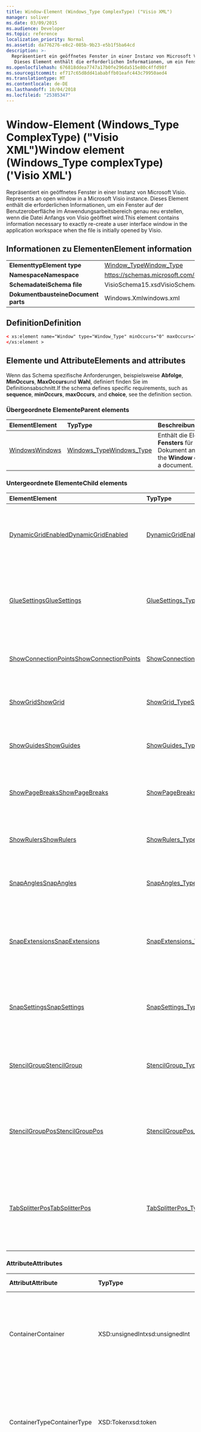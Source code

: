 ```yaml
---
title: Window-Element (Windows_Type ComplexType) ("Visio XML")
manager: soliver
ms.date: 03/09/2015
ms.audience: Developer
ms.topic: reference
localization_priority: Normal
ms.assetid: da776276-e8c2-085b-9b23-e5b1f5ba64cd
description: >-
  Repräsentiert ein geöffnetes Fenster in einer Instanz von Microsoft Visio.
   Dieses Element enthält die erforderlichen Informationen, um ein Fenster auf der Benutzeroberfläche im Anwendungsarbeitsbereich genau neu erstellen, wenn die Datei Anfangs von Visio geöffnet wird.
ms.openlocfilehash: 676818ddea7747a17b0fe296da515e80c4ffd98f
ms.sourcegitcommit: ef717c65d8dd41ababffb01eafc443c79950aed4
ms.translationtype: MT
ms.contentlocale: de-DE
ms.lasthandoff: 10/04/2018
ms.locfileid: "25385347"
---
```

# <a name="window-element-windowstype-complextype-visio-xml"></a><span data-ttu-id="75361-104">Window-Element (Windows_Type ComplexType) ("Visio XML")</span><span class="sxs-lookup"><span data-stu-id="75361-104">Window element (Windows_Type complexType) ('Visio XML')</span></span>

<span data-ttu-id="75361-105">Repräsentiert ein geöffnetes Fenster in einer Instanz von Microsoft Visio.
</span><span class="sxs-lookup"><span data-stu-id="75361-105">Represents an open window in a Microsoft Visio instance.</span></span> <span data-ttu-id="75361-106">Dieses Element enthält die erforderlichen Informationen, um ein Fenster auf der Benutzeroberfläche im Anwendungsarbeitsbereich genau neu erstellen, wenn die Datei Anfangs von Visio geöffnet wird.</span><span class="sxs-lookup"><span data-stu-id="75361-106">This element contains information necessary to exactly re-create a user interface window in the application workspace when the file is initially opened by Visio.</span></span>
  
## <a name="element-information"></a><span data-ttu-id="75361-107">Informationen zu Elementen</span><span class="sxs-lookup"><span data-stu-id="75361-107">Element information</span></span>

|||
|:-----|:-----|
|<span data-ttu-id="75361-108">**Elementtyp**</span><span class="sxs-lookup"><span data-stu-id="75361-108">**Element type**</span></span> <br/> |[<span data-ttu-id="75361-109">Window_Type</span><span class="sxs-lookup"><span data-stu-id="75361-109">Window_Type</span></span>](window_type-complextypevisio-xml.md) <br/> |
|<span data-ttu-id="75361-110">**Namespace**</span><span class="sxs-lookup"><span data-stu-id="75361-110">**Namespace**</span></span> <br/> |https://schemas.microsoft.com/office/visio/2012/main  <br/> |
|<span data-ttu-id="75361-111">**Schemadatei**</span><span class="sxs-lookup"><span data-stu-id="75361-111">**Schema file**</span></span> <br/> |<span data-ttu-id="75361-112">VisioSchema15.xsd</span><span class="sxs-lookup"><span data-stu-id="75361-112">VisioSchema15.xsd</span></span>  <br/> |
|<span data-ttu-id="75361-113">**Dokumentbausteine**</span><span class="sxs-lookup"><span data-stu-id="75361-113">**Document parts**</span></span> <br/> |<span data-ttu-id="75361-114">Windows.Xml</span><span class="sxs-lookup"><span data-stu-id="75361-114">windows.xml</span></span>  <br/> |
   
## <a name="definition"></a><span data-ttu-id="75361-115">Definition</span><span class="sxs-lookup"><span data-stu-id="75361-115">Definition</span></span>

```XML
< xs:element name="Window" type="Window_Type" minOccurs="0" maxOccurs="unbounded" >
</xs:element >
```

## <a name="elements-and-attributes"></a><span data-ttu-id="75361-116">Elemente und Attribute</span><span class="sxs-lookup"><span data-stu-id="75361-116">Elements and attributes</span></span>

<span data-ttu-id="75361-117">Wenn das Schema spezifische Anforderungen, beispielsweise **Abfolge**, **MinOccurs**, **MaxOccurs**und **Wahl**, definiert finden Sie im Definitionsabschnitt.</span><span class="sxs-lookup"><span data-stu-id="75361-117">If the schema defines specific requirements, such as **sequence**, **minOccurs**, **maxOccurs**, and **choice**, see the definition section.</span></span> 
  
### <a name="parent-elements"></a><span data-ttu-id="75361-118">Übergeordnete Elemente</span><span class="sxs-lookup"><span data-stu-id="75361-118">Parent elements</span></span>

|<span data-ttu-id="75361-119">**Element**</span><span class="sxs-lookup"><span data-stu-id="75361-119">**Element**</span></span>|<span data-ttu-id="75361-120">**Typ**</span><span class="sxs-lookup"><span data-stu-id="75361-120">**Type**</span></span>|<span data-ttu-id="75361-121">**Beschreibung**</span><span class="sxs-lookup"><span data-stu-id="75361-121">**Description**</span></span>|
|:-----|:-----|:-----|
|[<span data-ttu-id="75361-122">Windows</span><span class="sxs-lookup"><span data-stu-id="75361-122">Windows</span></span>](windows-elementvisio-xml.md) <br/> |[<span data-ttu-id="75361-123">Windows_Type</span><span class="sxs-lookup"><span data-stu-id="75361-123">Windows_Type</span></span>](windows_type-complextypevisio-xml.md) <br/> |<span data-ttu-id="75361-124">Enthält die Elemente des **Fensters** für ein Dokument an.</span><span class="sxs-lookup"><span data-stu-id="75361-124">Contains the **Window** elements for a document.</span></span>  <br/> |
   
### <a name="child-elements"></a><span data-ttu-id="75361-125">Untergeordnete Elemente</span><span class="sxs-lookup"><span data-stu-id="75361-125">Child elements</span></span>

|<span data-ttu-id="75361-126">**Element**</span><span class="sxs-lookup"><span data-stu-id="75361-126">**Element**</span></span>|<span data-ttu-id="75361-127">**Typ**</span><span class="sxs-lookup"><span data-stu-id="75361-127">**Type**</span></span>|<span data-ttu-id="75361-128">**Beschreibung**</span><span class="sxs-lookup"><span data-stu-id="75361-128">**Description**</span></span>|
|:-----|:-----|:-----|
|[<span data-ttu-id="75361-129">DynamicGridEnabled</span><span class="sxs-lookup"><span data-stu-id="75361-129">DynamicGridEnabled</span></span>](dynamicgridenabled-element-window_type-complextypevisio-xml.md) <br/> |[<span data-ttu-id="75361-130">DynamicGridEnabled_Type</span><span class="sxs-lookup"><span data-stu-id="75361-130">DynamicGridEnabled_Type</span></span>](dynamicgridenabled_type-complextypevisio-xml.md) <br/> |<span data-ttu-id="75361-131">Gibt an, ob das dynamische Gitter-Feature für ein Dokument oder Fenster aktiviert ist.</span><span class="sxs-lookup"><span data-stu-id="75361-131">Specifies whether the dynamic grid feature is enabled for a document or window.</span></span>  <br/> |
|[<span data-ttu-id="75361-132">GlueSettings</span><span class="sxs-lookup"><span data-stu-id="75361-132">GlueSettings</span></span>](gluesettings-element-window_type-complextypevisio-xml.md) <br/> |[<span data-ttu-id="75361-133">GlueSettings_Type</span><span class="sxs-lookup"><span data-stu-id="75361-133">GlueSettings_Type</span></span>](gluesettings_type-complextypevisio-xml.md) <br/> |<span data-ttu-id="75361-134">Gibt die Objekte, denen Shapes verbunden werden, wenn die Klebefunktion im Dokument aktiviert ist.</span><span class="sxs-lookup"><span data-stu-id="75361-134">Specifies the objects that shapes glue to when glue is enabled in the document.</span></span>  <br/> |
|[<span data-ttu-id="75361-135">ShowConnectionPoints</span><span class="sxs-lookup"><span data-stu-id="75361-135">ShowConnectionPoints</span></span>](showconnectionpoints-element-window_type-complextypevisio-xml.md) <br/> |[<span data-ttu-id="75361-136">ShowConnectionPoints_Type</span><span class="sxs-lookup"><span data-stu-id="75361-136">ShowConnectionPoints_Type</span></span>](showconnectionpoints_type-complextypevisio-xml.md) <br/> |<span data-ttu-id="75361-137">Gibt an, ob Verbindungspunkte in einem Fenster angezeigt werden.</span><span class="sxs-lookup"><span data-stu-id="75361-137">Specifies whether connection points are shown in a window.</span></span>  <br/> |
|[<span data-ttu-id="75361-138">ShowGrid</span><span class="sxs-lookup"><span data-stu-id="75361-138">ShowGrid</span></span>](showgrid-element-window_type-complextypevisio-xml.md) <br/> |[<span data-ttu-id="75361-139">ShowGrid_Type</span><span class="sxs-lookup"><span data-stu-id="75361-139">ShowGrid_Type</span></span>](showgrid_type-complextypevisio-xml.md) <br/> |<span data-ttu-id="75361-140">Gibt an, ob ein Raster im Zeichnungsfenster angezeigt wird.</span><span class="sxs-lookup"><span data-stu-id="75361-140">Specifies whether a grid is shown in the drawing window.</span></span>  <br/> |
|[<span data-ttu-id="75361-141">ShowGuides</span><span class="sxs-lookup"><span data-stu-id="75361-141">ShowGuides</span></span>](showguides-element-window_type-complextypevisio-xml.md) <br/> |[<span data-ttu-id="75361-142">ShowGuides_Type</span><span class="sxs-lookup"><span data-stu-id="75361-142">ShowGuides_Type</span></span>](showguides_type-complextypevisio-xml.md) <br/> |<span data-ttu-id="75361-143">Gibt an, ob Führungslinien im Zeichnungsfenster angezeigt werden.</span><span class="sxs-lookup"><span data-stu-id="75361-143">Specifies whether guides are shown in the drawing window.</span></span>  <br/> |
|[<span data-ttu-id="75361-144">ShowPageBreaks</span><span class="sxs-lookup"><span data-stu-id="75361-144">ShowPageBreaks</span></span>](showpagebreaks-element-window_type-complextypevisio-xml.md) <br/> |[<span data-ttu-id="75361-145">ShowPageBreaks_Type</span><span class="sxs-lookup"><span data-stu-id="75361-145">ShowPageBreaks_Type</span></span>](showpagebreaks_type-complextypevisio-xml.md) <br/> |<span data-ttu-id="75361-146">Gibt an, ob Seitenumbrüche in einem Fenster angezeigt werden.</span><span class="sxs-lookup"><span data-stu-id="75361-146">Specifies whether page breaks are shown in a window.</span></span>  <br/> |
|[<span data-ttu-id="75361-147">ShowRulers</span><span class="sxs-lookup"><span data-stu-id="75361-147">ShowRulers</span></span>](showrulers-element-window_type-complextypevisio-xml.md) <br/> |[<span data-ttu-id="75361-148">ShowRulers_Type</span><span class="sxs-lookup"><span data-stu-id="75361-148">ShowRulers_Type</span></span>](showrulers_type-complextypevisio-xml.md) <br/> |<span data-ttu-id="75361-149">Gibt an, ob Lineale im Zeichnungsfenster angezeigt werden.</span><span class="sxs-lookup"><span data-stu-id="75361-149">Specifies whether rulers are shown in the drawing window.</span></span>  <br/> |
|[<span data-ttu-id="75361-150">SnapAngles</span><span class="sxs-lookup"><span data-stu-id="75361-150">SnapAngles</span></span>](snapangles-element-window_type-complextypevisio-xml.md) <br/> |[<span data-ttu-id="75361-151">SnapAngles_Type</span><span class="sxs-lookup"><span data-stu-id="75361-151">SnapAngles_Type</span></span>](snapangles_type-complextypevisio-xml.md) <br/> |<span data-ttu-id="75361-152">Enthält eine Auflistung von **SnapAngle** -Elementen.</span><span class="sxs-lookup"><span data-stu-id="75361-152">Contains a collection of **SnapAngle** elements.</span></span>  <br/> |
|[<span data-ttu-id="75361-153">SnapExtensions</span><span class="sxs-lookup"><span data-stu-id="75361-153">SnapExtensions</span></span>](snapextensions-element-window_type-complextypevisio-xml.md) <br/> |[<span data-ttu-id="75361-154">SnapExtensions_Type</span><span class="sxs-lookup"><span data-stu-id="75361-154">SnapExtensions_Type</span></span>](snapextensions_type-complextypevisio-xml.md) <br/> |<span data-ttu-id="75361-155">Gibt an, ob eine Einstellung für bestimmte Snap-In-Erweiterung aktiviert oder für das aktive Fenster deaktiviert ist.</span><span class="sxs-lookup"><span data-stu-id="75361-155">Specifies whether a specific snap extension setting is enabled or disabled for the active window.</span></span>  <br/> |
|[<span data-ttu-id="75361-156">SnapSettings</span><span class="sxs-lookup"><span data-stu-id="75361-156">SnapSettings</span></span>](snapsettings-element-window_type-complextypevisio-xml.md) <br/> |[<span data-ttu-id="75361-157">SnapSettings_Type</span><span class="sxs-lookup"><span data-stu-id="75361-157">SnapSettings_Type</span></span>](snapsettings_type-complextypevisio-xml.md) <br/> |<span data-ttu-id="75361-158">Gibt die Objekte, die Shapes einrasten, um beim Ausrichten aktiv in das Fenster ist.</span><span class="sxs-lookup"><span data-stu-id="75361-158">Specifies the objects that shapes snap to when snap is active in the window.</span></span>  <br/> |
|[<span data-ttu-id="75361-159">StencilGroup</span><span class="sxs-lookup"><span data-stu-id="75361-159">StencilGroup</span></span>](stencilgroup-element-window_type-complextypevisio-xml.md) <br/> |[<span data-ttu-id="75361-160">StencilGroup_Type</span><span class="sxs-lookup"><span data-stu-id="75361-160">StencilGroup_Type</span></span>](stencilgroup_type-complextypevisio-xml.md) <br/> |<span data-ttu-id="75361-161">Gibt die Gruppe der zusammengeführten Schablonenfenster, das Fenster Mitglied ist.</span><span class="sxs-lookup"><span data-stu-id="75361-161">Specifies the group of merged stencil windows of which the window is a member.</span></span>  <br/> |
|[<span data-ttu-id="75361-162">StencilGroupPos</span><span class="sxs-lookup"><span data-stu-id="75361-162">StencilGroupPos</span></span>](stencilgrouppos-element-window_type-complextypevisio-xml.md) <br/> |[<span data-ttu-id="75361-163">StencilGroupPos_Type</span><span class="sxs-lookup"><span data-stu-id="75361-163">StencilGroupPos_Type</span></span>](stencilgrouppos_type-complextypevisio-xml.md) <br/> |<span data-ttu-id="75361-164">Enthält eine ganze Zahl, die die relative Position einer Schablone innerhalb einer Gruppe in einem Fenster angibt.</span><span class="sxs-lookup"><span data-stu-id="75361-164">Contains an integer that specifies the relative position of a stencil within a group in a window.</span></span>  <br/> |
|[<span data-ttu-id="75361-165">TabSplitterPos</span><span class="sxs-lookup"><span data-stu-id="75361-165">TabSplitterPos</span></span>](tabsplitterpos-element-window_type-complextypevisio-xml.md) <br/> |[<span data-ttu-id="75361-166">TabSplitterPos_Type</span><span class="sxs-lookup"><span data-stu-id="75361-166">TabSplitterPos_Type</span></span>](tabsplitterpos_type-complextypevisio-xml.md) <br/> |<span data-ttu-id="75361-167">Gibt die Breite des Registersteuerelements Seite eines Zeichnungsfenster (als Prozentsatz der Breite des Zeichnungsfensters) an.</span><span class="sxs-lookup"><span data-stu-id="75361-167">Specifies the width of the page tab control of a drawing window (as a fraction of the total width of the drawing window).</span></span>  <br/> |
   
### <a name="attributes"></a><span data-ttu-id="75361-168">Attribute</span><span class="sxs-lookup"><span data-stu-id="75361-168">Attributes</span></span>

|<span data-ttu-id="75361-169">**Attribut**</span><span class="sxs-lookup"><span data-stu-id="75361-169">**Attribute**</span></span>|<span data-ttu-id="75361-170">**Typ**</span><span class="sxs-lookup"><span data-stu-id="75361-170">**Type**</span></span>|<span data-ttu-id="75361-171">**Erforderlich**</span><span class="sxs-lookup"><span data-stu-id="75361-171">**Required**</span></span>|<span data-ttu-id="75361-172">**Beschreibung**</span><span class="sxs-lookup"><span data-stu-id="75361-172">**Description**</span></span>|<span data-ttu-id="75361-173">**Mögliche Werte**</span><span class="sxs-lookup"><span data-stu-id="75361-173">**Possible values**</span></span>|
|:-----|:-----|:-----|:-----|:-----|
|<span data-ttu-id="75361-174">Container</span><span class="sxs-lookup"><span data-stu-id="75361-174">Container</span></span>  <br/> |<span data-ttu-id="75361-175">XSD:unsignedInt</span><span class="sxs-lookup"><span data-stu-id="75361-175">xsd:unsignedInt</span></span>  <br/> |<span data-ttu-id="75361-176">Optional</span><span class="sxs-lookup"><span data-stu-id="75361-176">optional</span></span>  <br/> |<span data-ttu-id="75361-177">ID des Containers: Seite, Blatt oder Master-Shape.</span><span class="sxs-lookup"><span data-stu-id="75361-177">ID of container: Page, Sheet, or Master.</span></span> <span data-ttu-id="75361-178">Nur relevant und erforderlich, wenn **ContainerType** angegeben wird.</span><span class="sxs-lookup"><span data-stu-id="75361-178">Only relevant and necessary if **ContainerType** is specified.</span></span>  <br/> |<span data-ttu-id="75361-179">Werte des Typs Xsd:unsignedInt.</span><span class="sxs-lookup"><span data-stu-id="75361-179">Values of the xsd:unsignedInt type.</span></span>  <br/> |
|<span data-ttu-id="75361-180">ContainerType</span><span class="sxs-lookup"><span data-stu-id="75361-180">ContainerType</span></span>  <br/> |<span data-ttu-id="75361-181">XSD:Token</span><span class="sxs-lookup"><span data-stu-id="75361-181">xsd:token</span></span>  <br/> |<span data-ttu-id="75361-182">Optional</span><span class="sxs-lookup"><span data-stu-id="75361-182">optional</span></span>  <br/> |<span data-ttu-id="75361-183">Kann eine der folgenden Werte sein: Dokument, Page- oder Master.</span><span class="sxs-lookup"><span data-stu-id="75361-183">May be one of the following values: Document, Page, or Master.</span></span> <span data-ttu-id="75361-184">Nur relevant, wenn **Fenstertyp** als Zeichnung oder Blatt angegeben ist.</span><span class="sxs-lookup"><span data-stu-id="75361-184">Only relevant when **WindowType** is specified as Drawing or Sheet.</span></span>  <br/> |<span data-ttu-id="75361-185">Werte des Typs Xsd:token.</span><span class="sxs-lookup"><span data-stu-id="75361-185">Values of the xsd:token type.</span></span>  <br/> |
|<span data-ttu-id="75361-186">Document</span><span class="sxs-lookup"><span data-stu-id="75361-186">Document</span></span>  <br/> |<span data-ttu-id="75361-187">XSD: String</span><span class="sxs-lookup"><span data-stu-id="75361-187">xsd:string</span></span>  <br/> |<span data-ttu-id="75361-188">Optional</span><span class="sxs-lookup"><span data-stu-id="75361-188">optional</span></span>  <br/> |<span data-ttu-id="75361-189">Dateipfad der in diesem Fenster angezeigte Dokument.</span><span class="sxs-lookup"><span data-stu-id="75361-189">File path of the document displayed in this window.</span></span>  <br/> |<span data-ttu-id="75361-190">Werte des Typs xsd: String.</span><span class="sxs-lookup"><span data-stu-id="75361-190">Values of the xsd:string type.</span></span>  <br/> |
|<span data-ttu-id="75361-191">ID</span><span class="sxs-lookup"><span data-stu-id="75361-191">ID</span></span>  <br/> |<span data-ttu-id="75361-192">XSD:unsignedInt</span><span class="sxs-lookup"><span data-stu-id="75361-192">xsd:unsignedInt</span></span>  <br/> |<span data-ttu-id="75361-193">erforderlich</span><span class="sxs-lookup"><span data-stu-id="75361-193">required</span></span>  <br/> |<span data-ttu-id="75361-194">Die eindeutige ID des Elements in seinem übergeordneten Element.</span><span class="sxs-lookup"><span data-stu-id="75361-194">The unique ID of the element within its parent element.</span></span>  <br/> |<span data-ttu-id="75361-195">Werte des Typs Xsd:unsignedInt.</span><span class="sxs-lookup"><span data-stu-id="75361-195">Values of the xsd:unsignedInt type.</span></span>  <br/> |
|<span data-ttu-id="75361-196">Master</span><span class="sxs-lookup"><span data-stu-id="75361-196">Master</span></span>  <br/> |<span data-ttu-id="75361-197">XSD:unsignedInt</span><span class="sxs-lookup"><span data-stu-id="75361-197">xsd:unsignedInt</span></span>  <br/> |<span data-ttu-id="75361-198">Optional</span><span class="sxs-lookup"><span data-stu-id="75361-198">optional</span></span>  <br/> |<span data-ttu-id="75361-199">Master-Shape-ID, wenn in diesem Fenster ein Master-Shape angezeigt wird.</span><span class="sxs-lookup"><span data-stu-id="75361-199">Master ID if this window is displaying a master.</span></span>  <br/> |<span data-ttu-id="75361-200">Werte des Typs Xsd:unsignedInt.</span><span class="sxs-lookup"><span data-stu-id="75361-200">Values of the xsd:unsignedInt type.</span></span>  <br/> |
|<span data-ttu-id="75361-201">Page</span><span class="sxs-lookup"><span data-stu-id="75361-201">Page</span></span>  <br/> |<span data-ttu-id="75361-202">XSD:unsignedInt</span><span class="sxs-lookup"><span data-stu-id="75361-202">xsd:unsignedInt</span></span>  <br/> |<span data-ttu-id="75361-203">Optional</span><span class="sxs-lookup"><span data-stu-id="75361-203">optional</span></span>  <br/> |<span data-ttu-id="75361-204">Seiten-ID, wenn dieses Fenster auf eine Seite angezeigt werden.</span><span class="sxs-lookup"><span data-stu-id="75361-204">Page ID if this window is displaying a page.</span></span> <span data-ttu-id="75361-205">Relevante, nur wenn **Fenstertyp** als Zeichen- und **ContainerType** angegeben wird als Seite angegeben wird.</span><span class="sxs-lookup"><span data-stu-id="75361-205">Relevant only when **WindowType** is specified as Drawing and **ContainerType** is specified as Page.</span></span>  <br/> |<span data-ttu-id="75361-206">Werte des Typs Xsd:unsignedInt.</span><span class="sxs-lookup"><span data-stu-id="75361-206">Values of the xsd:unsignedInt type.</span></span>  <br/> |
|<span data-ttu-id="75361-207">ParentWindow</span><span class="sxs-lookup"><span data-stu-id="75361-207">ParentWindow</span></span>  <br/> |<span data-ttu-id="75361-208">XSD:unsignedInt</span><span class="sxs-lookup"><span data-stu-id="75361-208">xsd:unsignedInt</span></span>  <br/> |<span data-ttu-id="75361-209">Optional</span><span class="sxs-lookup"><span data-stu-id="75361-209">optional</span></span>  <br/> |<span data-ttu-id="75361-210">ID des Fensters, in dem diese Schablonenfenster enthalten ist.</span><span class="sxs-lookup"><span data-stu-id="75361-210">ID of window in which this stencil window is contained.</span></span> <span data-ttu-id="75361-211">Nur relevant, wenn **Fenstertyp** als Schablone angegeben ist.</span><span class="sxs-lookup"><span data-stu-id="75361-211">Relevant only when **WindowType** is specified as Stencil.</span></span>  <br/> |<span data-ttu-id="75361-212">Werte des Typs Xsd:unsignedInt.</span><span class="sxs-lookup"><span data-stu-id="75361-212">Values of the xsd:unsignedInt type.</span></span>  <br/> |
|<span data-ttu-id="75361-213">ReadOnly</span><span class="sxs-lookup"><span data-stu-id="75361-213">ReadOnly</span></span>  <br/> |<span data-ttu-id="75361-214">XSD: Boolean</span><span class="sxs-lookup"><span data-stu-id="75361-214">xsd:boolean</span></span>  <br/> |<span data-ttu-id="75361-215">Optional</span><span class="sxs-lookup"><span data-stu-id="75361-215">optional</span></span>  <br/> |<span data-ttu-id="75361-216">Schreibschutzflag Wenn die Schablone keiner Dokumentschablone ist.</span><span class="sxs-lookup"><span data-stu-id="75361-216">Read-only flag if this stencil is not a document stencil.</span></span>  <br/> |<span data-ttu-id="75361-217">Werte des Typs xsd: Boolean.</span><span class="sxs-lookup"><span data-stu-id="75361-217">Values of the xsd:boolean type.</span></span>  <br/> |
|<span data-ttu-id="75361-218">Blatt</span><span class="sxs-lookup"><span data-stu-id="75361-218">Sheet</span></span>  <br/> |<span data-ttu-id="75361-219">XSD:unsignedInt</span><span class="sxs-lookup"><span data-stu-id="75361-219">xsd:unsignedInt</span></span>  <br/> |<span data-ttu-id="75361-220">Optional</span><span class="sxs-lookup"><span data-stu-id="75361-220">optional</span></span>  <br/> |<span data-ttu-id="75361-221">ID des Blatts im Container.</span><span class="sxs-lookup"><span data-stu-id="75361-221">ID of sheet in container.</span></span> <span data-ttu-id="75361-222">Nur relevant, wenn Container als Blatt angegeben ist.</span><span class="sxs-lookup"><span data-stu-id="75361-222">Relevant only when Container is specified as Sheet.</span></span>  <br/> |<span data-ttu-id="75361-223">Werte des Typs Xsd:unsignedInt.</span><span class="sxs-lookup"><span data-stu-id="75361-223">Values of the xsd:unsignedInt type.</span></span>  <br/> |
|<span data-ttu-id="75361-224">ViewCenterX</span><span class="sxs-lookup"><span data-stu-id="75361-224">ViewCenterX</span></span>  <br/> |<span data-ttu-id="75361-225">XSD: Double</span><span class="sxs-lookup"><span data-stu-id="75361-225">xsd:double</span></span>  <br/> |<span data-ttu-id="75361-226">Optional</span><span class="sxs-lookup"><span data-stu-id="75361-226">optional</span></span>  <br/> |<span data-ttu-id="75361-227">**ViewCenterX** und **ViewCenterY** geben einen Mittelpunkt auf einer Seite, die eine neue Ansicht (Fenster) geht davon aus, wenn es zunächst geöffnet wird.</span><span class="sxs-lookup"><span data-stu-id="75361-227">**ViewCenterX** and **ViewCenterY** specify a center point on a page that a new view (window) assumes when it is opened initially.</span></span>  <br/> |<span data-ttu-id="75361-228">Werte des Typs xsd: Double.</span><span class="sxs-lookup"><span data-stu-id="75361-228">Values of the xsd:double type.</span></span>  <br/> |
|<span data-ttu-id="75361-229">ViewCenterY</span><span class="sxs-lookup"><span data-stu-id="75361-229">ViewCenterY</span></span>  <br/> |<span data-ttu-id="75361-230">XSD: Double</span><span class="sxs-lookup"><span data-stu-id="75361-230">xsd:double</span></span>  <br/> |<span data-ttu-id="75361-231">Optional</span><span class="sxs-lookup"><span data-stu-id="75361-231">optional</span></span>  <br/> |<span data-ttu-id="75361-232">**ViewCenterX** und **ViewCenterY** geben einen Mittelpunkt auf einer Seite, die eine neue Ansicht (Fenster) geht davon aus, wenn es zunächst geöffnet wird.</span><span class="sxs-lookup"><span data-stu-id="75361-232">**ViewCenterX** and **ViewCenterY** specify a center point on a page that a new view (window) assumes when it is opened initially.</span></span>  <br/> |<span data-ttu-id="75361-233">Werte des Typs xsd: Double.</span><span class="sxs-lookup"><span data-stu-id="75361-233">Values of the xsd:double type.</span></span>  <br/> |
|<span data-ttu-id="75361-234">ViewScale</span><span class="sxs-lookup"><span data-stu-id="75361-234">ViewScale</span></span>  <br/> |<span data-ttu-id="75361-235">XSD: Double</span><span class="sxs-lookup"><span data-stu-id="75361-235">xsd:double</span></span>  <br/> |<span data-ttu-id="75361-236">Optional</span><span class="sxs-lookup"><span data-stu-id="75361-236">optional</span></span>  <br/> |<span data-ttu-id="75361-237">Der Standardwert Vergrößerungsfaktor verwendet, wenn eine neue Ansicht (Fenster) auf der Seite geöffnet wird.</span><span class="sxs-lookup"><span data-stu-id="75361-237">The default magnification factor to use when a new view (window) of the page is opened.</span></span> <span data-ttu-id="75361-238">Beispiel: 1 = 100 %; 1,5 = 150 % und So weiter.</span><span class="sxs-lookup"><span data-stu-id="75361-238">For example, 1 = 100%; 1.5 = 150%, and so on.</span></span>  <br/> |<span data-ttu-id="75361-239">Werte des Typs xsd: Double.</span><span class="sxs-lookup"><span data-stu-id="75361-239">Values of the xsd:double type.</span></span>  <br/> |
|<span data-ttu-id="75361-240">WindowHeight</span><span class="sxs-lookup"><span data-stu-id="75361-240">WindowHeight</span></span>  <br/> |<span data-ttu-id="75361-241">XSD:unsignedInt</span><span class="sxs-lookup"><span data-stu-id="75361-241">xsd:unsignedInt</span></span>  <br/> |<span data-ttu-id="75361-242">Optional</span><span class="sxs-lookup"><span data-stu-id="75361-242">optional</span></span>  <br/> |<span data-ttu-id="75361-243">Die Höhe des Rechtecks Fenster.</span><span class="sxs-lookup"><span data-stu-id="75361-243">Height of the window rectangle.</span></span>  <br/> |<span data-ttu-id="75361-244">Werte des Typs Xsd:unsignedInt.</span><span class="sxs-lookup"><span data-stu-id="75361-244">Values of the xsd:unsignedInt type.</span></span>  <br/> |
|<span data-ttu-id="75361-245">WindowLeft</span><span class="sxs-lookup"><span data-stu-id="75361-245">WindowLeft</span></span>  <br/> |<span data-ttu-id="75361-246">XSD:Short</span><span class="sxs-lookup"><span data-stu-id="75361-246">xsd:short</span></span>  <br/> |<span data-ttu-id="75361-247">Optional</span><span class="sxs-lookup"><span data-stu-id="75361-247">optional</span></span>  <br/> |<span data-ttu-id="75361-248">Linke Koordinate des Rechtecks Fenster.</span><span class="sxs-lookup"><span data-stu-id="75361-248">Left coordinate of the window rectangle.</span></span>  <br/> |<span data-ttu-id="75361-249">Werte des Typs Xsd:short.</span><span class="sxs-lookup"><span data-stu-id="75361-249">Values of the xsd:short type.</span></span>  <br/> |
|<span data-ttu-id="75361-250">WindowState</span><span class="sxs-lookup"><span data-stu-id="75361-250">WindowState</span></span>  <br/> |<span data-ttu-id="75361-251">XSD:unsignedInt</span><span class="sxs-lookup"><span data-stu-id="75361-251">xsd:unsignedInt</span></span>  <br/> |<span data-ttu-id="75361-252">Optional</span><span class="sxs-lookup"><span data-stu-id="75361-252">optional</span></span>  <br/> |<span data-ttu-id="75361-253">Eine ganze Zahl angeben bit Kennzeichen.</span><span class="sxs-lookup"><span data-stu-id="75361-253">An integer specifying bit flags.</span></span>  <br/> |<span data-ttu-id="75361-254">Werte des Typs Xsd:unsignedInt.</span><span class="sxs-lookup"><span data-stu-id="75361-254">Values of the xsd:unsignedInt type.</span></span>  <br/> |
|<span data-ttu-id="75361-255">WindowTop</span><span class="sxs-lookup"><span data-stu-id="75361-255">WindowTop</span></span>  <br/> |<span data-ttu-id="75361-256">XSD:Short</span><span class="sxs-lookup"><span data-stu-id="75361-256">xsd:short</span></span>  <br/> |<span data-ttu-id="75361-257">Optional</span><span class="sxs-lookup"><span data-stu-id="75361-257">optional</span></span>  <br/> |<span data-ttu-id="75361-258">Oberste Koordinate des Rechtecks Fenster.</span><span class="sxs-lookup"><span data-stu-id="75361-258">Top coordinate of the window rectangle.</span></span>  <br/> |<span data-ttu-id="75361-259">Werte des Typs Xsd:short.</span><span class="sxs-lookup"><span data-stu-id="75361-259">Values of the xsd:short type.</span></span>  <br/> |
|<span data-ttu-id="75361-260">Fenstertyp</span><span class="sxs-lookup"><span data-stu-id="75361-260">WindowType</span></span>  <br/> |<span data-ttu-id="75361-261">XSD:Token</span><span class="sxs-lookup"><span data-stu-id="75361-261">xsd:token</span></span>  <br/> |<span data-ttu-id="75361-262">erforderlich</span><span class="sxs-lookup"><span data-stu-id="75361-262">required</span></span>  <br/> |<span data-ttu-id="75361-263">Ein Aufzählungswert, der eine der folgenden möglicherweise: Zeichnung, Blatt, Schablone oder Symbol.</span><span class="sxs-lookup"><span data-stu-id="75361-263">An enumerated value that may be one of the following: Drawing, Sheet, Stencil, or Icon.</span></span>  <br/> |<span data-ttu-id="75361-264">Werte des Typs Xsd:token.</span><span class="sxs-lookup"><span data-stu-id="75361-264">Values of the xsd:token type.</span></span>  <br/> |
|<span data-ttu-id="75361-265">WindowWidth</span><span class="sxs-lookup"><span data-stu-id="75361-265">WindowWidth</span></span>  <br/> |<span data-ttu-id="75361-266">XSD:unsignedInt</span><span class="sxs-lookup"><span data-stu-id="75361-266">xsd:unsignedInt</span></span>  <br/> |<span data-ttu-id="75361-267">Optional</span><span class="sxs-lookup"><span data-stu-id="75361-267">optional</span></span>  <br/> |<span data-ttu-id="75361-268">Die Breite des Rechtecks Fenster.</span><span class="sxs-lookup"><span data-stu-id="75361-268">Width of the window rectangle.</span></span>  <br/> |<span data-ttu-id="75361-269">Werte des Typs Xsd:unsignedInt.</span><span class="sxs-lookup"><span data-stu-id="75361-269">Values of the xsd:unsignedInt type.</span></span>  <br/> |
   

